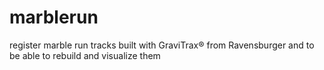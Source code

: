# marblerun
register marble run tracks built with GraviTrax® from Ravensburger and to be able to rebuild and visualize them
